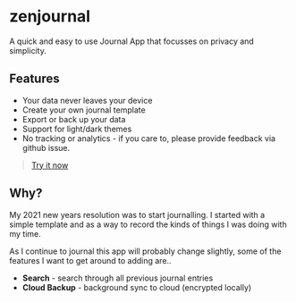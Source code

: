 # zenjournal
A quick and easy to use Journal App that focusses on privacy and simplicity.

## Features

+ Your data never leaves your device
+ Create your own journal template
+ Export or back up your data
+ Support for light/dark themes
+ No tracking or analytics - if you care to, please provide feedback via github issue.

> [Try it now](https://app.zenjournal.org)

## Why?

My 2021 new years resolution was to start journalling. I started with a simple template and as a way to record the kinds of things I was doing with my time.

As I continue to journal this app will probably change slightly, some of the features I want to get around to adding are..

+ **Search** - search through all previous journal entries
+ **Cloud Backup** - background sync to cloud (encrypted locally)
